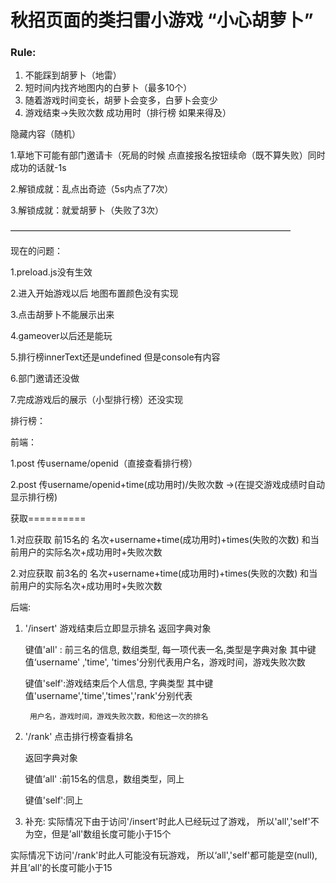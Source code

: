 # 秋招页面的类扫雷小游戏 “小心胡萝卜”

### Rule:

1. 不能踩到胡萝卜（地雷）
2. 短时间内找齐地图内的白萝卜（最多10个）
3. 随着游戏时间变长，胡萝卜会变多，白萝卜会变少
4. 游戏结束→失败次数 成功用时（排行榜 如果来得及）



隐藏内容（随机）

1.草地下可能有部门邀请卡（死局的时候 点直接报名按钮续命（既不算失败）同时成功的话就-1s

2.解锁成就：乱点出奇迹（5s内点了7次）

3.解锁成就：就爱胡萝卜（失败了3次）

————————————————————————————————

现在的问题：

1.preload.js没有生效 

2.进入开始游戏以后 地图布置颜色没有实现  

3.点击胡萝卜不能展示出来

4.gameover以后还是能玩

5.排行榜innerText还是undefined 但是console有内容

6.部门邀请还没做

7.完成游戏后的展示（小型排行榜）还没实现









排行榜：

前端：

1.post 传username/openid（直接查看排行榜）

2.post 传username/openid+time(成功用时)/失败次数     →(在提交游戏成绩时自动显示排行榜)

获取==========

1.对应获取 前15名的   名次+username+time(成功用时)+times(失败的次数)   和当前用户的实际名次+成功用时+失败次数

2.对应获取 前3名的   名次+username+time(成功用时)+times(失败的次数)   和当前用户的实际名次+成功用时+失败次数

后端:
1. '/insert' 游戏结束后立即显示排名
	返回字典对象
	
	键值'all' : 前三名的信息, 数组类型, 每一项代表一名,类型是字典对象
		其中键值‘username' ,'time', 'times'分别代表用户名，游戏时间，游戏失败次数
	
	键值'self':游戏结束后个人信息, 字典类型
		其中键值'username','time','times','rank'分别代表

		用户名，游戏时间，游戏失败次数，和他这一次的排名
2. '/rank' 点击排行榜查看排名

	返回字典对象

	键值’all' :前15名的信息，数组类型，同上

	键值'self':同上

3. 补充:
实际情况下由于访问'/insert'时此人已经玩过了游戏，
所以'all','self'不为空，但是’all'数组长度可能小于15个

实际情况下访问'/rank'时此人可能没有玩游戏，
所以‘all','self'都可能是空(null),
并且’all'的长度可能小于15
